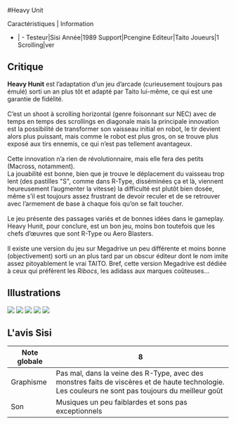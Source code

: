 #Heavy Unit

Caractéristiques | Information
- | -
Testeur|Sisi
Année|1989
Support|Pcengine
Editeur|Taito
Joueurs|1
Scrolling|ver

## Critique
<b>Heavy Hunit</b> est l’adaptation d’un jeu d’arcade (curieusement toujours pas émulé) sorti un an plus tôt et adapté par Taito lui-même, ce qui est une garantie de fidélité.<br/><br/>C’est un shoot à scrolling horizontal (genre foisonnant sur NEC) avec de temps en temps des scrollings en diagonale mais la principale innovation est la possibilité de transformer son vaisseau initial en robot, le tir devient alors plus puissant, mais comme le robot est plus gros, on se trouve plus exposé aux  tirs ennemis, ce qui n’est pas tellement avantageux.<br/><br/>Cette innovation n’a rien de révolutionnaire, mais elle fera des petits (Macross, notamment).<br/>La jouabilité est bonne, bien que je trouve le déplacement du vaisseau trop lent (des pastilles "S", comme dans R-Type, disséminées ça et là, viennent heureusement l’augmenter la vitesse) la difficulté est plutôt bien dosée, même s’il est toujours assez frustrant de devoir reculer et de se retrouver avec l’armement de base à chaque fois qu’on se fait toucher.<br/><br/>Le jeu présente des passages variés et de bonnes idées dans le gameplay. Heavy Hunit, pour conclure, est un bon jeu, moins bon toutefois que les chefs d’œuvres que sont R-Type ou Aero Blasters.<br/><br/>Il existe une version du jeu sur Megadrive un peu différente et moins bonne (objectivement) sorti un an plus tard par un obscur éditeur dont le nom imite assez pitoyablement le vrai TAITO. Bref, cette version Megadrive est dédiée à ceux qui préfèrent les <i>Ribocs</i>, les adidass aux marques coûteuses...

## Illustrations
![](http://www.shmup.com/images/thumbs/heavy_unit_1.jpg)
![](http://www.shmup.com/images/thumbs/heavy_unit_2.jpg)
![](http://www.shmup.com/images/thumbs/heavy_unit_3.jpg)
![](http://www.shmup.com/images/thumbs/)
![](http://www.shmup.com/images/thumbs/)

## L'avis Sisi
Note globale|8
-|-
Graphisme|Pas mal, dans la veine des R-Type, avec des monstres faits de viscères et de haute technologie. Les couleurs ne sont pas toujours du meilleur goût
Son|Musiques un peu faiblardes et sons pas exceptionnels
